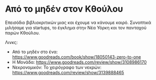 # Από το μηδέν στον Κθούλου

Επεισόδιο βιβλιοκριτικών μιας και έχουμε να κάνουμε καιρό. Συνοπτικά μιλήσαμε για startups, το έγκλημα στην Νέα Υόρκη και τον πανταχού παρών Κθούλου.

Λινκς:

* Από το μηδέν στο ένα: <https://www.goodreads.com/book/show/18050143-zero-to-one>
* Η Μονάδα: <https://www.goodreads.com/review/show/3108986170>
* Νεκρονομικόν: Το χειρόγραφο των νεκρών: <https://www.goodreads.com/review/show/3139888465>

